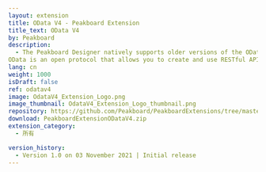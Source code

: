 ```yaml
---
layout: extension
title: OData V4 - Peakboard Extension
title_text: OData V4
by: Peakboard
description: 
  - The Peakboard Designer natively supports older versions of the OData protocol. To connect services with the OData V4 protocol as a data source in Peakboard, you can use this extension.
OData is an open protocol that allows you to create and use RESTful APIs. With our extension, you can read the APIs that return the data in JSON format.
lang: cn
weight: 1000
isDraft: false
ref: odatav4
image: OdataV4_Extension_Logo.png
image_thumbnail: OdataV4_Extension_Logo_thumbnail.png
repository: https://github.com/Peakboard/PeakboardExtensions/tree/master/ODataV4
download: PeakboardExtensionODataV4.zip
extension_category:
  - 所有

version_history:
  - Version 1.0 on 03 November 2021 | Initial release
---
```



